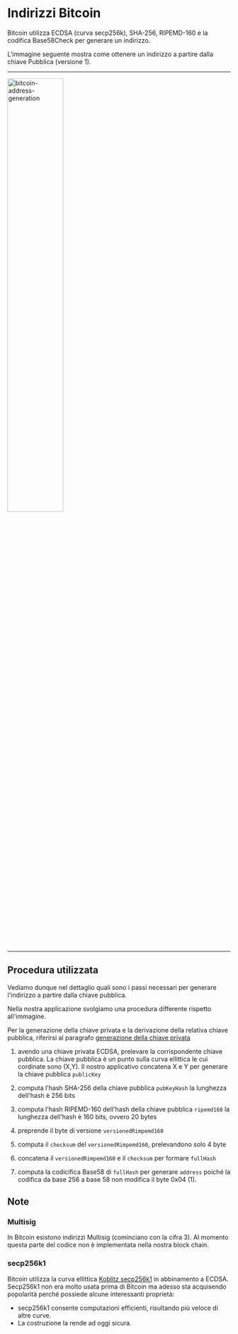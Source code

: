 # Indirizzi Bitcoin

Bitcoin utilizza ECDSA (curva secp256k), SHA-256, RIPEMD-160 e la codifica Base58Check per generare un indirizzo.

L'immagine seguente mostra come ottenere un indirizzo a partire dalla chiave Pubblica (versione 1).

---

<img src="https://en.bitcoin.it/w/images/en/9/9b/PubKeyToAddr.png" alt="bitcoin-address-generation" width="50%"/>

---

## Procedura utilizzata

Vediamo dunque nel dettaglio quali sono i passi necessari per generare l'indirizzo a partire dalla chiave pubblica.

Nella nostra applicazione svolgiamo una procedura differente rispetto all'immagine.

Per la generazione della chiave privata e la derivazione della relativa chiave pubblica, riferirsi al paragrafo [generazione della chiave privata](generazione-chiave-privata)

1. avendo una chiave privata ECDSA, prelevare la corrispondente chiave pubblica.
La chiave pubblica è un punto sulla curva ellittica le cui cordinate sono (X,Y). Il nostro applicativo concatena X e Y per generare la chiave pubblica `publicKey`

2. computa l'hash SHA-256 della chiave pubblica `pubKeyHash`
la lunghezza dell'hash è 256 bits

3. computa l'hash RIPEMD-160 dell'hash della chiave pubblica `ripemd160`
la lunghezza dell'hash è 160 bits, ovvero 20 bytes
4. preprende il byte di versione `versionedRimpemd160`
5. computa il `checksum` del `versionedRimpemd160`, prelevandono solo 4 byte
6. concatena il `versionedRimpemd160` e il `checksum` per formare `fullHash`
7. computa la codicifica Base58 di `fullHash` per generare `address`
poiché la codifica da base 256 a base 58 non modifica il byte 0x04 (1).

## Note

### Multisig

In Bitcoin esistono indirizzi Multisig (cominciano con la cifra 3).
Al momento questa parte del codice non è implementata nella nostra block chain.

### secp256k1

Bitcoin utilizza la curva ellittica [Koblitz secp256k1](https://github.com/bitcoin-core/secp256k1) in abbinamento a ECDSA.
Secp256k1 non era molto usata prima di Bitcoin ma adesso sta acquisendo popolarità perché possiede alcune interessanti proprietà:

* secp256k1 consente computazioni efficienti, risultando più veloce di altre curve.
* La costruzione la rende ad oggi sicura.
